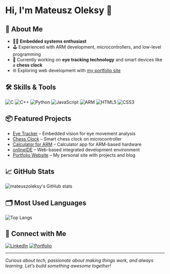 # Hi, I'm Mateusz Oleksy 👋

## 🚀 About Me
- 🧑‍💻 **Embedded systems enthusiast**
- 🕹️ Experienced with ARM development, microcontrollers, and low-level programming
- 👀 Currently working on **eye tracking technology** and smart devices like a **chess clock**
- 🌐 Exploring web development with [my portfolio site](https://mateuszoleksy.github.io/)

## 🛠️ Skills & Tools
![C](https://img.shields.io/badge/C-00599C?style=flat&logo=c&logoColor=white)
![C++](https://img.shields.io/badge/C++-00599C?style=flat&logo=cplusplus&logoColor=white)
![Python](https://img.shields.io/badge/Python-3776AB?style=flat&logo=python&logoColor=white)
![JavaScript](https://img.shields.io/badge/JavaScript-F7DF1E?style=flat&logo=javascript&logoColor=black)
![ARM](https://img.shields.io/badge/ARM-0091BD?style=flat&logo=arm&logoColor=white)
![HTML5](https://img.shields.io/badge/HTML5-E34F26?style=flat&logo=html5&logoColor=white)
![CSS3](https://img.shields.io/badge/CSS3-1572B6?style=flat&logo=css3&logoColor=white)

## 📦 Featured Projects
- [Eye Tracker](https://github.com/mateuszoleksy/eye_tracker) – Embedded vision for eye movement analysis
- [Chess Clock](https://github.com/mateuszoleksy/chess_clock) – Smart chess clock on microcontroller
- [Calculator for ARM](https://github.com/mateuszoleksy/Calculator-for-ARM) – Calculator app for ARM-based hardware
- [onlineIDE](https://github.com/mateuszoleksy/onlineIDE) – Web-based integrated development environment
- [Portfolio Website](https://github.com/mateuszoleksy/mateuszoleksy.github.io) – My personal site with projects and blog

## 📈 GitHub Stats
![mateuszoleksy's GitHub stats](https://github-readme-stats.vercel.app/api?username=mateuszoleksy&show_icons=true&theme=radical)

## 🗂️ Most Used Languages
![Top Langs](https://github-readme-stats.vercel.app/api/top-langs/?username=mateuszoleksy&layout=compact&theme=radical)

## 🔗 Connect with Me
[![LinkedIn](https://img.shields.io/badge/LinkedIn-blue?logo=linkedin&style=flat)](https://linkedin.com/in/mateuszoleksy)
[![Portfolio](https://img.shields.io/badge/Portfolio-website-green?logo=githubpages&style=flat)](https://mateuszoleksy.github.io/)

---

*Curious about tech, passionate about making things work, and always learning. Let’s build something awesome together!*
